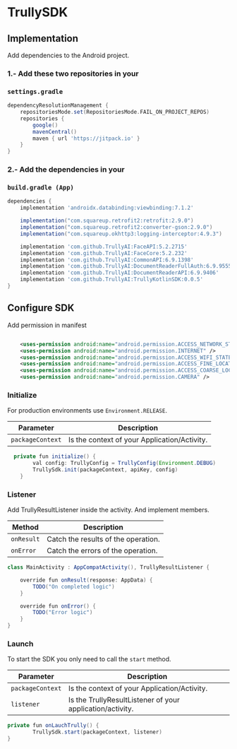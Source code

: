# TrullySDK


## Implementation

Add dependencies to the Android project.

### 1.- Add these two repositories in your
###  `settings.gradle`
 
```groovy
dependencyResolutionManagement {
    repositoriesMode.set(RepositoriesMode.FAIL_ON_PROJECT_REPOS)
    repositories {
        google()
        mavenCentral()
        maven { url 'https://jitpack.io' }
    }
}
```
### 2.- Add the dependencies in your
###  `build.gradle (App)`
```groovy
dependencies {
    implementation 'androidx.databinding:viewbinding:7.1.2'

    implementation("com.squareup.retrofit2:retrofit:2.9.0")
    implementation("com.squareup.retrofit2:converter-gson:2.9.0")
    implementation("com.squareup.okhttp3:logging-interceptor:4.9.3")

    implementation 'com.github.TrullyAI:FaceAPI:5.2.2715'
    implementation 'com.github.TrullyAI:FaceCore:5.2.232'
    implementation 'com.github.TrullyAI:CommonAPI:6.9.1398'
    implementation 'com.github.TrullyAI:DocumentReaderFullAuth:6.9.9555'
    implementation 'com.github.TrullyAI:DocumentReaderAPI:6.9.9406'
    implementation 'com.github.TrullyAI:TrullyKotlinSDK:0.0.5'
}
```


## Configure SDK
Add permission in manifest

```xml

    <uses-permission android:name="android.permission.ACCESS_NETWORK_STATE" />
    <uses-permission android:name="android.permission.INTERNET" />
    <uses-permission android:name="android.permission.ACCESS_WIFI_STATE" />
    <uses-permission android:name="android.permission.ACCESS_FINE_LOCATION" />
    <uses-permission android:name="android.permission.ACCESS_COARSE_LOCATION" />
    <uses-permission android:name="android.permission.CAMERA" />
```



### Initialize

For production environments use `Environment.RELEASE`.
 

| Parameter | Description |
| -------- | ------- |
| `packageContext` | Is the context of your Application/Activity. |

```java
  private fun initialize() {
        val config: TrullyConfig = TrullyConfig(Environment.DEBUG)
        TrullySdk.init(packageContext, apiKey, config)
    }
```

### Listener
Add TrullyResultListener inside the activity. And implement members.

| Method | Description |
| -------- | ------- |
| `onResult` | Catch the results of the operation. |
| `onError` | Catch the errors of the operation. |


```java
class MainActivity : AppCompatActivity(), TrullyResultListener {

    override fun onResult(response: AppData) {
        TODO("On completed logic")
    }

    override fun onError() {
        TODO("Error logic")
    }
}
```

### Launch

To start the SDK you only need to call the `start` method.

| Parameter | Description |
| -------- | ------- |
| `packageContext` | Is the context of your Application/Activity. |
| `listener` | Is the TrullyResultListener of your application/activity. |


```java
private fun onLauchTrully() {
        TrullySdk.start(packageContext, listener)
}
```
